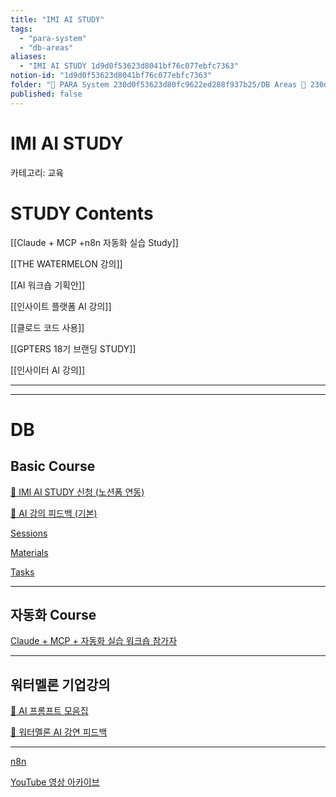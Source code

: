 ```yaml
---
title: "IMI AI STUDY"
tags:
  - "para-system"
  - "db-areas"
aliases:
  - "IMI AI STUDY 1d9d0f53623d8041bf76c077ebfc7363"
notion-id: "1d9d0f53623d8041bf76c077ebfc7363"
folder: "🚀 PARA System 230d0f53623d80fc9622ed288f937b25/DB Areas 🔲 230d0f53623d812fa0e9f500c4679623"
published: false
---
```


# IMI AI STUDY

카테고리: 교육

# STUDY Contents

[[Claude + MCP +n8n 자동화 실습 Study]]

[[THE WATERMELON 강의]]

[[AI 워크숍 기획안]]

[[인사이트 플랫폼 AI 강의]]

[[클로드 코드 사용]]

[[GPTERS 18기 브랜딩 STUDY]]

[[인사이터 AI 강의]]

***

***

# DB

## Basic Course

[📝 IMI AI STUDY 신청 (노션폼 연동)](IMI%20AI%20STUDY/%F0%9F%93%9D%20IMI%20AI%20STUDY%20%EC%8B%A0%EC%B2%AD%20(%EB%85%B8%EC%85%98%ED%8F%BC%20%EC%97%B0%EB%8F%99)%20245d0f53623d814bb874cc87ee2e2ebe.csv)

[💬 AI 강의 피드백 (기본)](IMI%20AI%20STUDY/%F0%9F%92%AC%20AI%20%EA%B0%95%EC%9D%98%20%ED%94%BC%EB%93%9C%EB%B0%B1%20(%EA%B8%B0%EB%B3%B8)%20245d0f53623d8131bbc7c9f2b42d96bd.csv)

[Sessions](IMI%20AI%20STUDY/Sessions.csv)

[Materials](IMI%20AI%20STUDY/Materials.csv)

[Tasks](IMI%20AI%20STUDY/Tasks.csv)

***

## 자동화 Course

[Claude + MCP + 자동화 실습 워크숍 참가자](IMI%20AI%20STUDY/Claude%20%2B%20MCP%20%2B%20%EC%9E%90%EB%8F%99%ED%99%94%20%EC%8B%A4%EC%8A%B5%20%EC%9B%8C%ED%81%AC%EC%88%8D%20%EC%B0%B8%EA%B0%80%EC%9E%90.csv)

***

## 워터멜론 기업강의

[🤖 AI 프롬프트 모음집](IMI%20AI%20STUDY/%F0%9F%A4%96%20AI%20%ED%94%84%EB%A1%AC%ED%94%84%ED%8A%B8%20%EB%AA%A8%EC%9D%8C%EC%A7%91.csv)

[🍉 워터멜론 AI 강연 피드백](IMI%20AI%20STUDY/%F0%9F%8D%89%20%EC%9B%8C%ED%84%B0%EB%A9%9C%EB%A1%A0%20AI%20%EA%B0%95%EC%97%B0%20%ED%94%BC%EB%93%9C%EB%B0%B1.csv)

***

[n8n](IMI%20AI%20STUDY/n8n.csv)

[YouTube 영상 아카이브](IMI%20AI%20STUDY/YouTube%20%EC%98%81%EC%83%81%20%EC%95%84%EC%B9%B4%EC%9D%B4%EB%B8%8C.csv)
